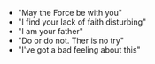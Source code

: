 - "May the Force be with you"
- "I find your lack of faith disturbing"
- "I am your father"
- "Do or do not. Ther is no try"
- "I've got a bad feeling about this"
